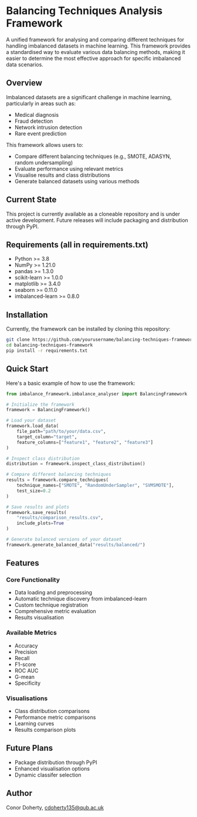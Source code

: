 # Balancing Techniques Analysis Framework

A unified framework for analysing and comparing different techniques for handling imbalanced datasets in machine learning. This framework provides a standardised way to evaluate various data balancing methods, making it easier to determine the most effective approach for specific imbalanced data scenarios.

## Overview

Imbalanced datasets are a significant challenge in machine learning, particularly in areas such as:
- Medical diagnosis
- Fraud detection
- Network intrusion detection
- Rare event prediction

This framework allows users to:
- Compare different balancing techniques (e.g., SMOTE, ADASYN, random undersampling)
- Evaluate performance using relevant metrics
- Visualise results and class distributions
- Generate balanced datasets using various methods

## Current State

This project is currently available as a cloneable repository and is under active development. Future releases will include packaging and distribution through PyPI.

## Requirements (all in requirements.txt)

- Python >= 3.8
- NumPy >= 1.21.0
- pandas >= 1.3.0
- scikit-learn >= 1.0.0
- matplotlib >= 3.4.0
- seaborn >= 0.11.0
- imbalanced-learn >= 0.8.0

## Installation

Currently, the framework can be installed by cloning this repository:

```bash
git clone https://github.com/yourusername/balancing-techniques-framework.git
cd balancing-techniques-framework
pip install -r requirements.txt
```

## Quick Start

Here's a basic example of how to use the framework:

```python
from imbalance_framework.imbalance_analyser import BalancingFramework

# Initialize the framework
framework = BalancingFramework()

# Load your dataset
framework.load_data(
    file_path="path/to/your/data.csv",
    target_column="target",
    feature_columns=["feature1", "feature2", "feature3"]
)

# Inspect class distribution
distribution = framework.inspect_class_distribution()

# Compare different balancing techniques
results = framework.compare_techniques(
    technique_names=["SMOTE", "RandomUnderSampler", "SVMSMOTE"],
    test_size=0.2
)

# Save results and plots
framework.save_results(
    "results/comparison_results.csv",
    include_plots=True
)

# Generate balanced versions of your dataset
framework.generate_balanced_data("results/balanced/")
```

## Features

### Core Functionality
- Data loading and preprocessing
- Automatic technique discovery from imbalanced-learn
- Custom technique registration
- Comprehensive metric evaluation
- Results visualisation

### Available Metrics
- Accuracy
- Precision
- Recall
- F1-score
- ROC AUC
- G-mean
- Specificity

### Visualisations
- Class distribution comparisons
- Performance metric comparisons
- Learning curves
- Results comparison plots

## Future Plans

- Package distribution through PyPI
- Enhanced visualisation options
- Dynamic classifer selection

## Author

Conor Doherty, cdoherty135@qub.ac.uk
